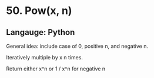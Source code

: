 # 50. Pow(x, n)
## Langauge: Python
General idea: include case of 0, positive n, and negative n.

Iteratively multiple by x n times.

Return either x^n or 1 / x^n for negative n
